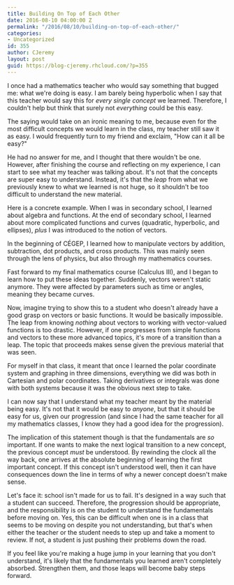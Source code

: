 ```yaml
---
title: Building On Top of Each Other
date: 2016-08-10 04:00:00 Z
permalink: "/2016/08/10/building-on-top-of-each-other/"
categories:
- Uncategorized
id: 355
author: CJeremy
layout: post
guid: https://blog-cjeremy.rhcloud.com/?p=355
---
```


I once had a mathematics teacher who would say something that bugged me: what we're doing is easy. I am barely being hyperbolic when I say that this teacher would say this for _every single concept_ we learned. Therefore, I couldn't help but think that surely not _everything_ could be this easy.

The saying would take on an ironic meaning to me, because even for the most difficult concepts we would learn in the class, my teacher still saw it as easy. I would frequently turn to my friend and exclaim, "How can it all be easy?"

He had no answer for me, and I thought that there wouldn't be one. However, after finishing the course and reflecting on my experience, I can start to see what my teacher was talking about. It's not that the concepts are super easy to understand. Instead, it's that the _leap_ from what we previously knew to what we learned is not huge, so it shouldn't be too difficult to understand the new material.

Here is a concrete example. When I was in secondary school, I learned about algebra and functions. At the end of secondary school, I learned about more complicated functions and curves (quadratic, hyperbolic, and ellipses), _plus_ I was introduced to the notion of vectors.

In the beginning of CÉGEP, I learned how to manipulate vectors by addition, subtraction, dot products, and cross products. This was mainly seen through the lens of physics, but also through my mathematics courses.

Fast forward to my final mathematics course (Calculus III), and I began to learn how to put these ideas together. Suddenly, vectors weren't static anymore. They were affected by parameters such as time or angles, meaning they became curves.

Now, imagine trying to show this to a student who doesn't already have a good grasp on vectors or basic functions. It would be basically impossible. The leap from knowing _nothing_ about vectors to working with vector-valued functions is too drastic. However, if one progresses from simple functions and vectors to these more advanced topics, it's more of a transition than a leap. The topic that proceeds makes sense given the previous material that was seen.

For myself in that class, it meant that once I learned the polar coordinate system and graphing in three dimensions, everything we did was both in Cartesian and polar coordinates. Taking derivatives or integrals was done with both systems because it was the obvious next step to take.

I can now say that I understand what my teacher meant by the material being easy. It's not that it would be easy to _anyone_, but that it should be easy for us, given our progression (and since I had the same teacher for all my mathematics classes, I know they had a good idea for the progression).

The implication of this statement though is that the fundamentals are _so_ important. If one wants to make the next logical transition to a new concept, the previous concept _must_ be understood. By rewinding the clock all the way back, one arrives at the absolute beginning of learning the first important concept. If this concept isn't understood well, then it can have consequences down the line in terms of why a newer concept doesn't make sense.

Let's face it: school isn't made for us to fail. It's designed in a way such that a student can succeed. Therefore, the progression should be appropriate, and the responsibility is on the student to understand the fundamentals before moving on. Yes, this can be difficult when one is in a class that seems to be moving on despite you not understanding, but that's when either the teacher or the student needs to step up and take a moment to review. If not, a student is just pushing their problems down the road.

If you feel like you're making a huge jump in your learning that you don't understand, it's likely that the fundamentals you learned aren't completely absorbed. Strengthen them, and those leaps will become baby steps forward.